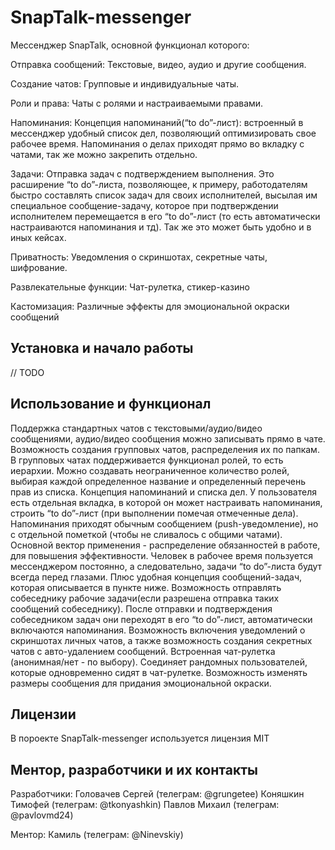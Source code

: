 # SnapTalk-messenger

Мессенджер SnapTalk, основной функционал которого:

Отправка сообщений:
Текстовые, видео, аудио и другие сообщения.

Создание чатов:
Групповые и индивидуальные чаты.

Роли и права:
Чаты с ролями и настраиваемыми правами.

Напоминания:
Концепция напоминаний(“to do”-лист): встроенный в мессенджер удобный список дел, позволяющий оптимизировать свое рабочее время. Напоминания о делах приходят прямо во вкладку с чатами, так же можно закрепить отдельно.

Задачи:
Отправка задач с подтверждением выполнения. Это расширение “to do”-листа, позволяющее, к примеру, работодателям быстро составлять список задач для своих исполнителей, высылая им специальное сообщение-задачу, которое при подтверждении исполнителем перемещается в его “to do”-лист (то есть автоматически настраиваются напоминания и тд). Так же это может быть удобно и в иных кейсах.

Приватность:
Уведомления о скриншотах, секретные чаты, шифрование.

Развлекательные функции:
Чат-рулетка, стикер-казино

Кастомизация:
Различные эффекты для эмоциональной окраски сообщений




## Установка и начало работы

// TODO

## Использование и функционал

Поддержка стандартных чатов с текстовыми/аудио/видео сообщениями, аудио/видео сообщения можно записывать прямо в чате.
Возможность создания групповых чатов, распределения их по папкам.
В групповых чатах поддерживается функционал ролей, то есть иерархии. Можно создавать неограниченное количество ролей, выбирая каждой определенное название и определенный перечень прав из списка.
Концепция напоминаний и списка дел. У пользователя есть отдельная вкладка, в которой он может настраивать напоминания, строить “to do”-лист (при выполнении помечая отмеченные дела). Напоминания приходят обычным сообщением (push-уведомление), но с отдельной пометкой (чтобы не сливалось с общими чатами). Основной вектор применения - распределение обязанностей в работе, для повышения эффективности. Человек в рабочее время пользуется мессенджером постоянно, а следовательно, задачи “to do”-листа будут всегда перед глазами. Плюс удобная концепция сообщений-задач, которая описывается в пункте ниже.
Возможность отправлять собеседнику рабочие задачи(если разрешена отправка таких сообщений собеседнику). После отправки и подтверждения собеседником задач они переходят в его “to do”-лист, автоматически включаются напоминания.
Возможность включения уведомлений о скриншотах личных чатов, а также возможность создания секретных чатов с авто-удалением сообщений.
Встроенная чат-рулетка (анонимная/нет - по выбору). Соединяет рандомных пользователей, которые одновременно сидят в чат-рулетке.
Возможность изменять размеры сообщения для придания эмоциональной окраски.


## Лицензии

В пороекте SnapTalk-messenger используется лицензия MIT

## Ментор, разработчики и их контакты

Разработчики:
Головачев Сергей (телеграм: @grungetee)
Коняшкин Тимофей (телеграм: @tkonyashkin)
Павлов Михаил (телеграм: @pavlovmd24)

Ментор:
Камиль (телеграм: @Ninevskiy)


